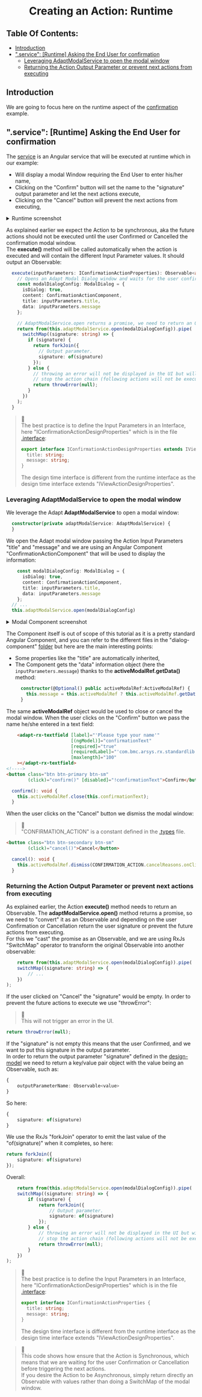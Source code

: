 <h1 style="text-align:center">Creating an Action: Runtime</h1>

## Table Of Contents:
* [Introduction](#introduction)
* [".service": [Runtime] Asking the End User for confirmation](#runtime)
    * [Leveraging AdaptModalService to open the modal window](#runtime-modal)
    * [Returning the Action Output Parameter or prevent next actions from executing](#runtime-modal-result)


<a name="introduction"></a>
## Introduction
We are going to focus here on the runtime aspect of the [confirmation](../../_details/JAVASCRIPT_ACTIONS.MD#confirmation) example.


<a name="runtime"></a>
## ".service": [Runtime] Asking the End User for confirmation
The [service](../../bundle/src/main/webapp/libs/com-example-test210500/src/lib/actions/confirmation/confirmation-action.service.ts) is an Angular service that will be executed at runtime which in our example:
* Will display a modal Window requiring the End User to enter his/her name,
* Clicking on the "Confirm" button will set the name to the "signature" output parameter and let the next actions execute,
* Clicking on the "Cancel" button will prevent the next actions from executing,
<details> 
<summary>Runtime screenshot</summary>  

![Runtime screenshot](../../_details/pictures/confirmation-runtime.png)
</details>

As explained earlier we expect the Action to be synchronous, aka the future actions should not be executed until the user Confirmed or Cancelled the confirmation modal window.  
The **execute()** method will be called automatically when the action is executed and will contain the different Input Parameter values. It should output an Observable:
```typescript
  execute(inputParameters: IConfirmationActionProperties): Observable<any> {
    // Opens an Adapt Modal Dialog window and waits for the user confirmation.
    const modalDialogConfig: ModalDialog = {
      isDialog: true,
      content: ConfirmationActionComponent,
      title: inputParameters.title,
      data: inputParameters.message
    };

    // AdaptModalService.open returns a promise, we need to return an Observable.
    return from(this.adaptModalService.open(modalDialogConfig)).pipe(
      switchMap((signature: string) => {
        if (signature) {
          return forkJoin({
            // Output parameter.
            signature: of(signature)
          });
        } else {
          // throwing an error will not be displayed in the UI but will
          // stop the action chain (following actions will not be executed).
          return throwError(null);
        }
      })
    );
  }
```

> :memo:  
> The best practice is to define the Input Parameters in an Interface, here "IConfirmationActionDesignProperties" which is in the file [.interface](../../bundle/src/main/webapp/libs/com-example-test210500/src/lib/actions/confirmation/confirmation-action.interface.ts):
> ```typescript
> export interface IConfirmationActionDesignProperties extends IViewActionDesignProperties{
>   title: string;
>   message: string;
> }
> ```
> The design time interface is different from the runtime interface as the design time interface extends "IViewActionDesignProperties".

<a name="runtime-modal"></a>
### Leveraging AdaptModalService to open the modal window
We leverage the Adapt **AdaptModalService** to open a modal window:
```typescript
  constructor(private adaptModalService: AdaptModalService) {
  }
```

We open the Adapt modal window passing the Action Input Parameters "title" and "message" and we are using an Angular Component "ConfirmationActionComponent" that will be used to display the information:
```typescript
    const modalDialogConfig: ModalDialog = {
      isDialog: true,
      content: ConfirmationActionComponent,
      title: inputParameters.title,
      data: inputParameters.message
    };
  // ...
  this.adaptModalService.open(modalDialogConfig)
```
<details> 
<summary>Modal Component screenshot</summary>  

![Modal Component screenshot](../../_details/pictures/confirmation-modal-component.png)
</details>

The Component itself is out of scope of this tutorial as it is a pretty standard Angular Component, and you can refer to the different files in the "dialog-component" [folder](../../bundle/src/main/webapp/libs/com-example-test210500/src/lib/actions/confirmation/dialog-component/) but here are the main interesting points:
* Some properties like the "title" are automatically inherited,
* The Component gets the "data" information object (here the ```inputParameters.message```) thanks to the **activeModalRef.getData()** method:
  ```typescript
    constructor(@Optional() public activeModalRef:ActiveModalRef) {
      this.message = this.activeModalRef ? this.activeModalRef.getData() : '';
    }
  ```
The same **activeModalRef** object would be used to close or cancel the modal window. When the user clicks on the "Confirm" button we pass the name he/she entered in a text field:
```html
    <adapt-rx-textfield [label]="'Please type your name'"
                        [(ngModel)]="confirmationText"
                        [required]="true"
                        [requiredLabel]="'com.bmc.arsys.rx.standardlib.common.required.label' | translate"
                        [maxlength]="100"
    ></adapt-rx-textfield>
<!---->
<button class="btn btn-primary btn-sm"
        (click)="confirm()" [disabled]="!confirmationText">Confirm</button>
```
```typescript
  confirm(): void {
    this.activeModalRef.close(this.confirmationText);
  }

```
When the user clicks on the "Cancel" button we dismiss the modal window:
> :memo:  
> "CONFIRMATION_ACTION" is a constant defined in the [.types](../../bundle/src/main/webapp/libs/com-example-test210500/src/lib/actions/confirmation/confirmation-action.types.ts) file.
```html
<button class="btn btn-secondary btn-sm"
        (click)="cancel()">Cancel</button>
```
```typescript
  cancel(): void {
    this.activeModalRef.dismiss(CONFIRMATION_ACTION.cancelReasons.onClick);
  }
```


<a name="runtime-modal-result"></a>
### Returning the Action Output Parameter or prevent next actions from executing
As explained earlier, the Action **execute()** method needs to return an Observable. The **adaptModalService.open()** method returns a promise, so we need to "convert" it as an Observable and depending on the user Confirmation or Cancellation return the user signature or prevent the future actions from executing.  
For this we "cast" the promise as an Observable, and we are using RxJs "SwitchMap" operator to transform the original Observable into another observable:
```typescript
    return from(this.adaptModalService.open(modalDialogConfig)).pipe(
    switchMap((signature: string) => {
        // ...
    })
);
```

If the user clicked on "Cancel" the "signature" would be empty. In order to prevent the future actions to execute we use "throwError":
> :memo:  
> This will not trigger an error in the UI.
```typescript
return throwError(null);
```

If the "signature" is not empty this means that the user Confirmed, and we want to put this signature in the output parameter.  
In order to return the output parameter "signature" defined in the [design-model](#design-model) we need to return a key/value pair object with the value being an Observable, such as:
```typescript
{
    outputParameterName: Observable<value>
}
```
So here:
```typescript
{
    signature: of(signature)
}
```

We use the RxJs "forkJoin" operator to emit the last value of the "of(signature)" when it completes, so here:
```typescript
return forkJoin({
    signature: of(signature)
});
```

Overall:
```typescript
    return from(this.adaptModalService.open(modalDialogConfig)).pipe(
    switchMap((signature: string) => {
        if (signature) {
            return forkJoin({
                // Output parameter.
                signature: of(signature)
            });
        } else {
            // throwing an error will not be displayed in the UI but will
            // stop the action chain (following actions will not be executed).
            return throwError(null);
        }
    })
);
```

> :memo:  
> The best practice is to define the Input Parameters in an Interface, here "IConfirmationActionDesignProperties" which is in the file [.interface](../../bundle/src/main/webapp/libs/com-example-test210500/src/lib/actions/confirmation/confirmation-action.interface.ts):
> ```typescript
> export interface IConfirmationActionProperties {
>   title: string;
>   message: string;
> }
> ```
> The design time interface is different from the runtime interface as the design time interface extends "IViewActionDesignProperties".

> :memo:  
> This code shows how ensure that the Action is Synchronous, which means that we are waiting for the user Confirmation or Cancellation before triggering the next actions.  
> If you desire the Action to be Asynchronous, simply return directly an Observable with values rather than doing a SwitchMap of the modal window. 
